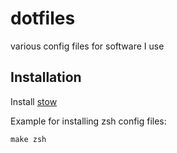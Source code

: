 # dotfiles

various config files for software I use

## Installation

Install [stow](https://www.gnu.org/software/stow/)

Example for installing zsh config files:
```shell
make zsh
```
